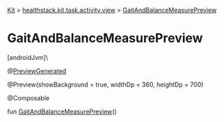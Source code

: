 
[Kit](../../kit.html) > [healthstack.kit.task.activity.view](index.html) > [GaitAndBalanceMeasurePreview](-gait-and-balance-measure-preview.html)



# GaitAndBalanceMeasurePreview



[androidJvm]\




@[PreviewGenerated](../healthstack.kit.annotation/-preview-generated/index.html)



@Preview(showBackground = true, widthDp = 360, heightDp = 700)



@Composable



fun [GaitAndBalanceMeasurePreview](-gait-and-balance-measure-preview.html)()




